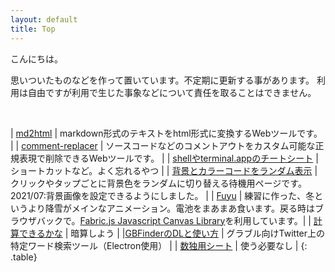 ```yaml
---
layout: default
title: Top
---
```



こんにちは。


思いついたものなどを作って置いています。不定期に更新する事があります。
利用は自由ですが利用で生じた事象などについて責任を取ることはできません。



<br>

| [md2html](/md2html) | markdown形式のテキストをhtml形式に変換するWebツールです。 |
| [comment-replacer](/comment-replacer/) | ソースコードなどのコメントアウトをカスタム可能な正規表現で削除できるWebツールです。 |
| [shellやterminal.appのチートシート](/cheatsheets/shell_terminal.html) | ショートカットなど。よく忘れるやつ |
| [背景とカラーコードをランダム表示](/bgonly) | クリックやタップごとに背景色をランダムに切り替える待機用ページです。<br>2021/07:背景画像を設定できるようにしました。 |
| [Fuyu](/fuyu/index.html) | 練習に作った、冬というより降雪がメインなアニメーション。電池をまあまあ食います。戻る時はブラウザバックで。<a href="http://fabricjs.com/">Fabric.js Javascript Canvas Library</a>を利用しています。|
| [計算できるかな](/calc_practice/main.html) | 暗算しよう |
|[GBFinderのDLと使い方](/gbfinder/howtouse.html) | グラブル向けTwitter上の特定ワード検索ツール（Electron使用） |
| [数独用シート](/dai.html)                      | 使う必要なし |
{: .table}